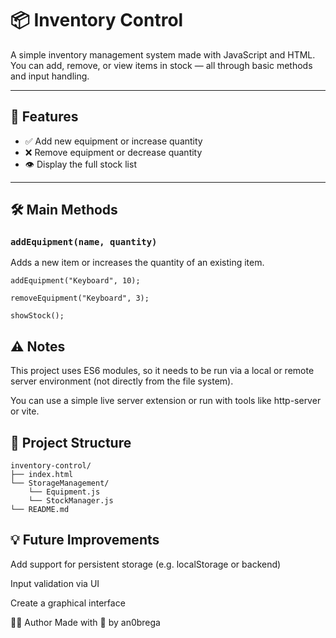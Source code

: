 # 📦 Inventory Control

A simple inventory management system made with JavaScript and HTML.  
You can add, remove, or view items in stock — all through basic methods and input handling.

---

## 🚀 Features

- ✅ Add new equipment or increase quantity
- ❌ Remove equipment or decrease quantity
- 👁️ Display the full stock list

---

## 🛠️ Main Methods

### `addEquipment(name, quantity)`
Adds a new item or increases the quantity of an existing item.

```
addEquipment("Keyboard", 10);

removeEquipment("Keyboard", 3);

showStock();

```

## ⚠️ Notes
This project uses ES6 modules, so it needs to be run via a local or remote server environment (not directly from the file system).

You can use a simple live server extension or run with tools like http-server or vite.

## 📁 Project Structure
```
inventory-control/
├── index.html
└── StorageManagement/
    └── Equipment.js
    └── StockManager.js
└── README.md 
```
## 💡 Future Improvements
Add support for persistent storage (e.g. localStorage or backend)

Input validation via UI

Create a graphical interface

👨‍💻 Author
Made with 💙 by an0brega
